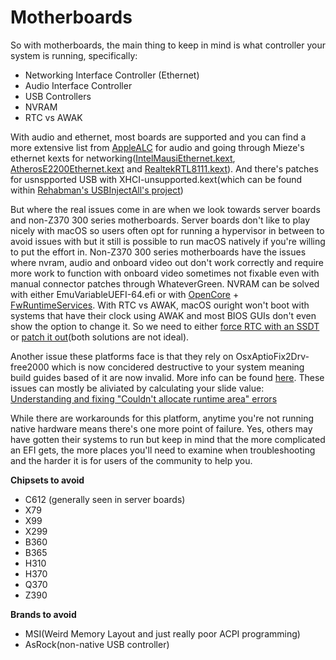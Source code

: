 # Motherboards

So with motherboards, the main thing to keep in mind is what controller your system is running, specifically:

* Networking Interface Controller (Ethernet)
* Audio Interface Controller
* USB Controllers
* NVRAM
* RTC vs AWAK

With audio and ethernet, most boards are supported and you can find a more extensive list from [AppleALC](https://github.com/acidanthera/AppleALC/wiki/Supported-codecs) for audio and going through Mieze's ethernet kexts for networking([IntelMausiEthernet.kext](https://github.com/Mieze/IntelMausiEthernet), [AtherosE2200Ethernet.kext](https://github.com/Mieze/AtherosE2200Ethernet) and [RealtekRTL8111.kext](https://github.com/Mieze/RTL8111_driver_for_OS_X)). And there's patches for usnspported USB with XHCI-unsupported.kext(which can be found within [Rehabman's USBInjectAll's project](https://github.com/RehabMan/OS-X-USB-Inject-All))

But where the real issues come in are when we look towards server boards and non-Z370 300 series motherboards. Server boards don't like to play nicely with macOS so users often opt for running a hypervisor in between to avoid issues with but it still is possible to run macOS natively if you're willing to put the effort in. Non-Z370 300 series motherboards have the issues where nvram, audio and onboard video out don't work correctly and require more work to function with onboard video sometimes not fixable even with manual connector patches through WhateverGreen. NVRAM can be solved with either EmuVariableUEFI-64.efi or with [OpenCore](https://khronokernel-2.gitbook.io/opencore-vanilla-desktop-guide/) + [FwRuntimeServices](https://github.com/acidanthera/AppleSupportPkg/releases). With RTC vs AWAK, macOS ouright won't boot with systems that have their clock using AWAK and most BIOS GUIs don't even show the option to change it. So we need to either [force RTC with an SSDT](https://github.com/acidanthera/OpenCorePkg/blob/master/Docs/AcpiSamples/SSDT-AWAC.dsl) or [patch it out](https://www.hackintosh-forum.de/forum/thread/39846-asrock-z390-taichi-ultimate/?pageNo=2)(both solutions are not ideal).

Another issue these platforms face is that they rely on OsxAptioFix2Drv-free2000 which is now concidered destructive to your system meaning build guides based of it are now invalid. More info can be found [here](https://www.reddit.com/r/hackintosh/comments/cfjyla/i_unleashed_a_plague_upon_you_guys_and_i_am_sorry/). These issues can mostly be aliviated by calculating your slide value: [Understanding and fixing "Couldn't allocate runtime area" errors](https://www.reddit.com/r/hackintosh/comments/d524ip/understanding_and_fixing_couldnt_allocate_runtime/)

While there are workarounds for this platform, anytime you're not running native hardware means there's one more point of failure. Yes, others may have gotten their systems to run but keep in mind that the more complicated an EFI gets, the more places you'll need to examine when troubleshooting and the harder it is for users of the community to help you.

**Chipsets to avoid**
* C612 (generally seen in server boards)
* X79
* X99
* X299
* B360
* B365
* H310
* H370
* Q370
* Z390

**Brands to avoid**

* MSI(Weird Memory Layout and just really poor ACPI programming)
* AsRock(non-native USB controller)
